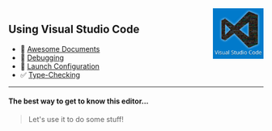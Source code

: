 <img align='right' height=100 src='../../public/vscode.jpg'>

## Using Visual Studio Code

* 📄 [Awesome Documents](./markdown.md)
* 🐞 [Debugging](./debugging.md)
* 🚀 [Launch Configuration](./launch-configuration.md)
* ✅ [Type-Checking](./type-checking.md)

---

#### The best way to get to know this editor...

> Let's use it to do some stuff!
